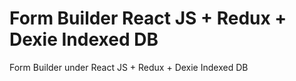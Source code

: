# Form Builder React JS + Redux + Dexie Indexed DB
Form Builder under React JS + Redux + Dexie Indexed DB
